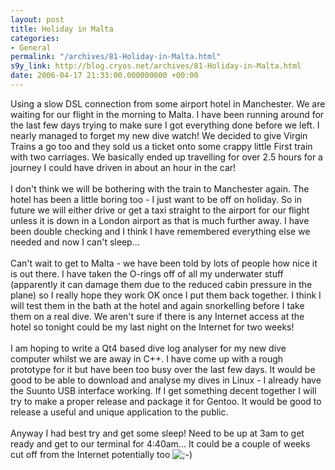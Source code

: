 ```yaml
---
layout: post
title: Holiday in Malta
categories:
- General
permalink: "/archives/81-Holiday-in-Malta.html"
s9y_link: http://blog.cryos.net/archives/81-Holiday-in-Malta.html
date: 2006-04-17 21:33:00.000000000 +00:00
---
```

Using a slow DSL connection from some airport hotel in Manchester. We are waiting for our flight in the morning to Malta. I have been running around for the last few days trying to make sure I got everything done before we left. I nearly managed to forget my new dive watch! We decided to give Virgin Trains a go too and they sold us a ticket onto some crappy little First train with two carriages. We basically ended up travelling for over 2.5 hours for a journey I could have driven in about an hour in the car!<br />
<br />
I don't think we will be bothering with the train to Manchester again. The hotel has been a little boring too - I just want to be off on holiday. So in future we will either drive or get a taxi straight to the airport for our flight unless it is down in a London airport as that is much further away. I have been double checking and I think I have remembered everything else we needed and now I can't sleep...<br />
<br />
Can't wait to get to Malta - we have been told by lots of people how nice it is out there. I have taken the O-rings off of all my underwater stuff (apparently it can damage them due to the reduced cabin pressure in the plane) so I really hope they work OK once I put them back together. I think I will test them in the bath at the hotel and again snorkelling before I take them on a real dive. We aren't sure if there is any Internet access at the hotel so tonight could be my last night on the Internet for two weeks!<br />
<br />
I am hoping to write a Qt4 based dive log analyser for my new dive computer whilst we are away in C++. I have come up with a rough prototype for it but have been too busy over the last few days. It would be good to be able to download and analyse my dives in Linux - I already have the Suunto USB interface working. If I get something decent together I will try to make a proper release and package it for Gentoo. It would be good to release a useful and unique application to the public.<br />
<br />
Anyway I had best try and get some sleep! Need to be up at 3am to get ready and get to our terminal for 4:40am... It could be a couple of weeks cut off from the Internet potentially too <img src="http://blog.cryos.net/templates/default/img/emoticons/wink.png" alt=";-)" style="display: inline; vertical-align: bottom;" class="emoticon" />
